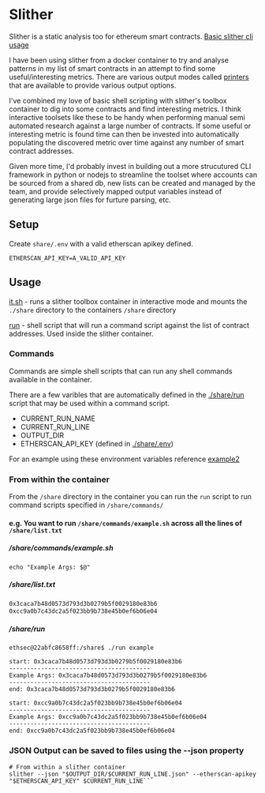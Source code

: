 # Slither

Slither is a static analysis too for ethereum smart contracts. [Basic slither cli usage](./slither_usage.md)

I have been using slither from a docker container to try and analyse patterns in my list of smart contracts in an attempt to find some useful/interesting metrics.  There are various output modes called [printers](https://github.com/crytic/slither#printers) that are available to provide various output options. 

I've combined my love of basic shell scripting with slither's toolbox container to dig into some contracts and find interesting metrics.  I think interactive toolsets like these to be handy when performing manual semi automated research against a large number of contracts.  If some useful or interesting metric is found time can then be invested into automatically populating the discovered metric over time against any number of smart contract addresses.

Given more time, I'd probably invest in building out a more strucutured CLI framework in python or nodejs to streamline the toolset where accounts can be sourced from a shared db, new lists can be created and managed by the team, and provide selectively mapped output variables instead of generating large json files for furture parsing, etc.

## Setup

Create `share/.env` with a valid etherscan apikey defined.

```.env
ETHERSCAN_API_KEY=A_VALID_API_KEY
```

## Usage

[it.sh](./it.sh) - runs a slither toolbox container in interactive mode and mounts the `./share` directory to the containers `/share` directory

[run](./share/run) - shell script that will run a command script against the list of contract addresses.  Used inside the slither container.

### Commands

Commands are simple shell scripts that can run any shell commands available in the container.

There are a few varibles that are automatically defined in the [./share/run](./share/run) script that may be used within a command script.

- CURRENT_RUN_NAME
- CURRENT_RUN_LINE
- OUTPUT_DIR
- ETHERSCAN_API_KEY (defined in [./share/.env](./share/.env))

For an example using these environment variables reference [example2](./share/commands/example2.sh)

### From within the container

From the `/share` directory in the container you can run the `run` script to run command scripts specified in `/share/commands/`

#### e.g. You want to run `/share/commands/example.sh` across all the lines of `/share/list.txt`

##### /share/commands/example.sh
```shell
echo "Example Args: $@"
```

##### /share/list.txt
```txt
0x3caca7b48d0573d793d3b0279b5f0029180e83b6
0xcc9a0b7c43dc2a5f023bb9b738e45b0ef6b06e04
```

##### /share/run
```shell
ethsec@22abfc8658ff:/share$ ./run example

start: 0x3caca7b48d0573d793d3b0279b5f0029180e83b6
----------------------------------------
Example Args: 0x3caca7b48d0573d793d3b0279b5f0029180e83b6
----------------------------------------
end: 0x3caca7b48d0573d793d3b0279b5f0029180e83b6

start: 0xcc9a0b7c43dc2a5f023bb9b738e45b0ef6b06e04
----------------------------------------
Example Args: 0xcc9a0b7c43dc2a5f023bb9b738e45b0ef6b06e04
----------------------------------------
end: 0xcc9a0b7c43dc2a5f023bb9b738e45b0ef6b06e04

```

### JSON Output can be saved to files using the --json property

```shell
# From within a slither container
slither --json "$OUTPUT_DIR/$CURRENT_RUN_LINE.json" --etherscan-apikey "$ETHERSCAN_API_KEY" $CURRENT_RUN_LINE```
